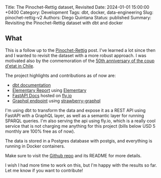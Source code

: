 Title: The Pinochet-Rettig dataset, Revisited
Date: 2024-01-01 15:00:00 +0400
Category: Development
Tags: dbt, docker, data-engineering
Slug: pinochet-rettig-v2
Authors: Diego Quintana
Status: published
Summary: Revisiting the Pinochet-Rettig dataset with dbt and docker

## What

This is a follow up to the [Pinochet-Rettig](https://diegoquintanav.github.io/pinochet-neo4j.html) post. I've learned a lot since then and I wanted to revisit the dataset with a more robust approach. I was motivated also by the conmemoration of the [50th anniversary of the coup d'etat in Chile](https://50.cl/).

The project highlights and contributions as of now are:

- [dbt documentation](https://diegoquintanav.github.io/pinochet-analyze-50/dbt_docs)
- [Elementary Report](https://diegoquintanav.github.io/pinochet-analyze-50/elementary) using [Elementary](https://www.elementary-data.com/)
- [FastAPI Docs](https://pinochet-api.fly.dev/docs) hosted on [fly.io](https://fly.io)
- [Graphql endpoint](https://pinochet-api.fly.dev/graphql) using [strawberry-graphql](https://strawberry.rocks/)

I'm using dbt to transform the data and expose it as a REST API using FastAPI with a GraphQL layer, as well as a semantic layer for running SPARQL queries. I'm also serving the api using fly.io, which is a really cool service that is not charging me anything for this project (bills below USD 5 monthly are 100% free as of now).

The data is stored in a Postgres database with postgis, and everything is running in Docker containers.

Make sure to visit the [Github repo](https://github.com/diegoquintanav/pinochet-analyze-50) and its README for more details.

I wish I had more time to work on this, but I'm happy with the results so far. Let me know if you want to contribute!
